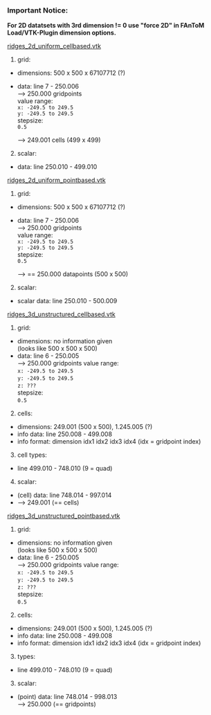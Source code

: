 ### Important Notice:
**For 2D datatsets with 3rd dimension != 0 use "force 2D" in FAnToM Load/VTK-Plugin dimension options.**


<u>ridges_2d_uniform_cellbased.vtk</u>

1) grid:  

  * dimensions: 500 x 500 x 67107712 (?)
  * data: line 7 - 250.006  
    &mdash;> 250.000 gridpoints  
    value range: <br />
    ```x: -249.5 to 249.5``` <br />
    ```y: -249.5 to 249.5``` <br />
    stepsize: <br />
    ```0.5```
                 
    &mdash;> 249.001 cells (499 x 499)

2) scalar:  

  * data: line 250.010 - 499.010

<u>ridges_2d_uniform_pointbased.vtk</u>

1) grid:  

  * dimensions: 500 x 500 x 67107712 (?)
  * data: line 7 - 250.006  
    &mdash;> 250.000 gridpoints  
    value range: <br />
    ```x: -249.5 to 249.5``` <br />
    ```y: -249.5 to 249.5``` <br />
    stepsize: <br />
    ```0.5```
    
    &mdash;> == 250.000 datapoints (500 x 500)

2) scalar:  

  * scalar data: line 250.010 - 500.009

<u>ridges_3d_unstructured_cellbased.vtk</u>

1) grid:  

  * dimensions: no information given  
    (looks like 500 x 500 x 500)
  * data: line 6 - 250.005  
    &mdash;> 250.000 gridpoints
    value range: <br />
    ```x: -249.5 to 249.5``` <br />
    ```y: -249.5 to 249.5``` <br />
    ```z: ???``` <br />
    stepsize: <br />
    ```0.5```

2) cells:

  * dimensions: 249.001 (500 x 500), 1.245.005 (?)
  * info data: line 250.008 - 499.008
  * info format: dimension idx1 idx2 idx3 idx4 (idx = gridpoint index)
 
3) cell types:

 * line 499.010 - 748.010 (9 = quad)

4) scalar:

  * (cell) data: line 748.014 - 997.014
  * &mdash;> 249.001 (== cells)

<u>ridges_3d_unstructured_pointbased.vtk</u>

1) grid:  

  * dimensions: no information given  
    (looks like 500 x 500 x 500)
  * data: line 6 - 250.005  
    &mdash;> 250.000 gridpoints
    value range: <br />
    ```x: -249.5 to 249.5``` <br />
    ```y: -249.5 to 249.5``` <br />
    ```z: ???``` <br />
    stepsize: <br />
    ```0.5```

2) cells:

  * dimensions: 249.001 (500 x 500), 1.245.005 (?)
  * info data: line 250.008 - 499.008
  * info format: dimension idx1 idx2 idx3 idx4 (idx = gridpoint index)

3) types:

  * line 499.010 - 748.010 (9 = quad)

3) scalar:

  * (point) data: line 748.014 - 998.013  
  &mdash;> 250.000 (== gridpoints)
